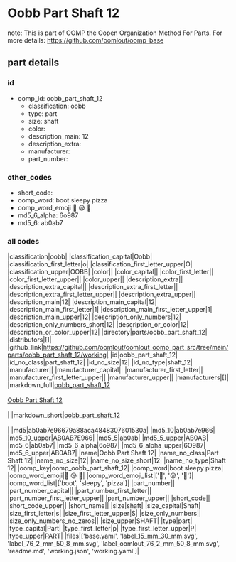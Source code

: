 # Oobb Part Shaft 12  

note: This is part of OOMP the Oopen Organization Method For Parts. For more details: https://github.com/oomlout/oomp_base

##  part details





### id
* oomp_id: oobb_part_shaft_12
  * classification: oobb
  * type: part
  * size: shaft
  * color: 
  * description_main: 12
  * description_extra: 
  * manufacturer: 
  * part_number: 

### other_codes
* short_code: 
* oomp_word: boot sleepy pizza
* oomp_word_emoji :boot: :sleepy: :pizza:
* md5_6_alpha: 6o987
* md5_6: ab0ab7

### all codes 
|classification|oobb|
|classification_capital|Oobb|
|classification_first_letter|o|
|classification_first_letter_upper|O|
|classification_upper|OOBB|
|color||
|color_capital||
|color_first_letter||
|color_first_letter_upper||
|color_upper||
|description_extra||
|description_extra_capital||
|description_extra_first_letter||
|description_extra_first_letter_upper||
|description_extra_upper||
|description_main|12|
|description_main_capital|12|
|description_main_first_letter|1|
|description_main_first_letter_upper|1|
|description_main_upper|12|
|description_only_numbers|12|
|description_only_numbers_short|12|
|description_or_color|12|
|description_or_color_upper|12|
|directory|parts/oobb_part_shaft_12|
|distributors|[]|
|github_link|https://github.com/oomlout/oomlout_oomp_part_src/tree/main/parts/oobb_part_shaft_12/working|
|id|oobb_part_shaft_12|
|id_no_class|part_shaft_12|
|id_no_size|12|
|id_no_type|shaft_12|
|manufacturer||
|manufacturer_capital||
|manufacturer_first_letter||
|manufacturer_first_letter_upper||
|manufacturer_upper||
|manufacturers|[]|
|markdown_full|[oobb_part_shaft_12](https://github.com/oomlout/oomlout_oomp_part_src/tree/main/parts/oobb_part_shaft_12/working)<br>[](https://github.com/oomlout/oomlout_oomp_part_src/tree/main/parts/oobb_part_shaft_12/working)<br>[Oobb Part Shaft 12](https://github.com/oomlout/oomlout_oomp_part_src/tree/main/parts/oobb_part_shaft_12/working)<br><br>|
|markdown_short|[oobb_part_shaft_12](https://github.com/oomlout/oomlout_oomp_part_src/tree/main/parts/oobb_part_shaft_12/working)<br><br>|
|md5|ab0ab7e96679a88aca4848307601530a|
|md5_10|ab0ab7e966|
|md5_10_upper|AB0AB7E966|
|md5_5|ab0ab|
|md5_5_upper|AB0AB|
|md5_6|ab0ab7|
|md5_6_alpha|6o987|
|md5_6_alpha_upper|6O987|
|md5_6_upper|AB0AB7|
|name|Oobb Part Shaft 12|
|name_no_class|Part Shaft 12|
|name_no_size|12|
|name_no_size_short|12|
|name_no_type|Shaft 12|
|oomp_key|oomp_oobb_part_shaft_12|
|oomp_word|boot sleepy pizza|
|oomp_word_emoji|:boot: :sleepy: :pizza:|
|oomp_word_emoji_list|[':boot:', ':sleepy:', ':pizza:']|
|oomp_word_list|['boot', 'sleepy', 'pizza']|
|part_number||
|part_number_capital||
|part_number_first_letter||
|part_number_first_letter_upper||
|part_number_upper||
|short_code||
|short_code_upper||
|short_name||
|size|shaft|
|size_capital|Shaft|
|size_first_letter|s|
|size_first_letter_upper|S|
|size_only_numbers||
|size_only_numbers_no_zeros||
|size_upper|SHAFT|
|type|part|
|type_capital|Part|
|type_first_letter|p|
|type_first_letter_upper|P|
|type_upper|PART|
|files|['base.yaml', 'label_15_mm_30_mm.svg', 'label_76_2_mm_50_8_mm.svg', 'label_oomlout_76_2_mm_50_8_mm.svg', 'readme.md', 'working.json', 'working.yaml']|
